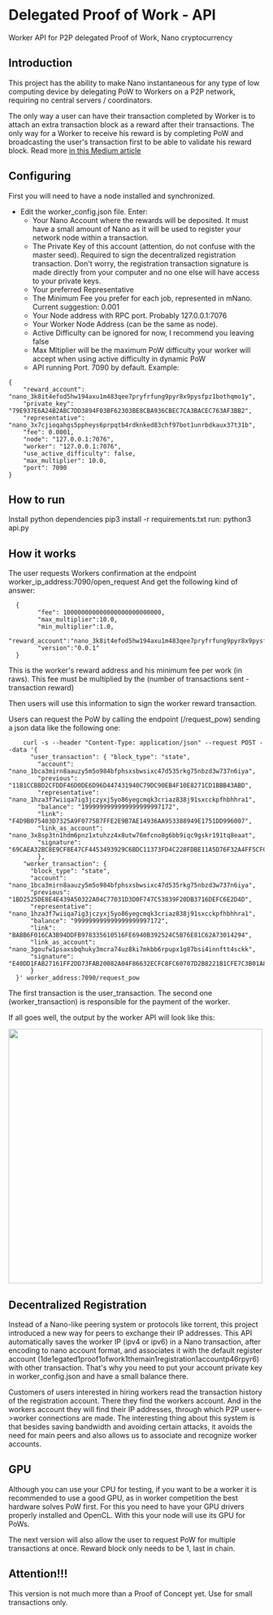 # Delegated Proof of Work - API
Worker API for P2P delegated Proof of Work, Nano cryptocurrency

## Introduction

This project has the ability to make Nano instantaneous for any type of low computing device by delegating PoW to Workers on a P2P network, requiring no central servers / coordinators.

The only way a user can have their transaction completed by Worker is to attach an extra transaction block as a reward after their transactions. The only way for a Worker to receive his reward is by completing PoW and broadcasting the user's transaction first to be able to validate his reward block. Read more <a href="https://medium.com/@kaiquenunes/delegated-proof-of-work-d566870924d9">in this Medium article</a>

## Configuring
First you will need to have a node installed and synchronized.
- Edit the worker_config.json file. Enter:
	- Your Nano Account where the rewards will be deposited. It must have a small amount of Nano as it will be used to register your network node within a transaction.
	- The Private Key of this account (attention, do not confuse with the master seed). Required to sign the decentralized registration transaction. Don't worry, the registration transaction signature is made directly from your computer and no one else will have access to your private keys.
	- Your preferred Representative
	- The Minimum Fee you prefer for each job, represented in mNano. Current suggestion: 0.001
	- Your Node address with RPC port. Probably 127.0.0.1:7076
	- Your Worker Node Address (can be the same as node).
	- Active Difficulty can be ignored for now, I recommend you leaving false
	- Max Mltiplier will be the maximum PoW difficulty your worker will accept when using active difficulty in dynamic PoW
	- API running Port. 7090 by default.
	Example:

<p></p>


    {
    	"reward_account": "nano_3k8it4efod5hw194axu1m483qee7pryfrfung9pyr8x9pysfpz1bothqmo1y",
		"private_key": "79E937E6A24B2ABC7DD3894F03BF62303BE8CBA936CBEC7CA3BACEC763AF3BB2",
		"representative": "nano_3x7cjioqahgs5ppheys6prpqtb4rdknked83chf97bot1unrbdkaux37t31b",
 		"fee": 0.0001,
		"node": "127.0.0.1:7076",
		"worker": "127.0.0.1:7076",
		"use_active_difficulty": false,
		"max_multiplier": 10.0,
		"port": 7090
    }



## How to run

Install python dependencies
    pip3 install -r requirements.txt
run:
    python3 api.py


## How it works

The user requests Workers confirmation at the endpoint worker_ip_address:7090/open_request
And get the following kind of answer:

      {				 
      		"fee": 100000000000000000000000000,
      		"max_multiplier":10.0,
      		"min_multiplier":1.0,
      		"reward_account":"nano_3k8it4efod5hw194axu1m483qee7pryfrfung9pyr8x9pysfpz1bothqmo1y",
      		"version":"0.0.1"
      }


This is the worker's reward address and his minimum fee per work (in raws).
This fee must be multiplied by the (number of transactions sent - transaction reward)

Then users will use this information to sign the worker reward transaction.


Users can request the PoW by calling the endpoint (/request_pow) sending a json data like the following one:


        curl -s --header "Content-Type: application/json" --request POST --data '{
          "user_transaction": { "block_type": "state",
            "account": "nano_1bca3mirn8aauzy5m5o984bfphsxsbwsixc47d535rkg75nbzd3w737n6iya",
            "previous": "11B1CCBBD2CFDDF46D0DE6D96D447431940C79DC90EB4F10E8271CD1BBB43ABD",
            "representative": "nano_1hza3f7wiiqa7ig3jczyxj5yo86yegcmqk3criaz838j91sxcckpfhbhhra1",
            "balance": "1999999999999999999997172",
            "link": "F4D9B075403D7325A9F0775B7FFE2E9B7AE14936AA953388949E1751DD996007",
            "link_as_account": "nano_3x8sp3tn1hdm6pnz1xtuhzz4x8utw76mfcno8g6bb9iqc9gskr191tq8eaat",
            "signature": "69CAEA32BC8E9CF8E47CF4453493929C6BDC11373FD4C228FDBE11A5D76F32A4FF5CFC5D7AD33A67CF3AE9014434B39CDFE83BB9F5F2BF08F5ED0EFBC391870D"
            },
        "worker_transaction": {
          "block_type": "state",
          "account": "nano_1bca3mirn8aauzy5m5o984bfphsxsbwsixc47d535rkg75nbzd3w737n6iya",
          "previous": "1BD2525DE8E4E439A50322A04C77031D3D0F747C53839F20DB3716DEFC6E2D4D",
          "representative": "nano_1hza3f7wiiqa7ig3jczyxj5yo86yegcmqk3criaz838j91sxcckpfhbhhra1",
          "balance": "999999999999999999997172",
          "link": "BABB6F016CA3B94DDFB978335610516FE6940B392524C5B76E81C62A73014294",
          "link_as_account": "nano_3goufw1psaxsbqhuky3mcra74uz8ki7mkbb6rpupx1g87bsi4innftt4sckk",
          "signature": "E40DD1FAB27161FF2DD73FAB20082A04F86632ECFC8FC60707D2B8221B1CFE7C3B01A8D718AC04C3F6F5EC764C8EBD9905CC756FE2DB381D81A0AC7D2A974D00"
          }
      }' worker_address:7090/request_pow



The first transaction is the user_transaction. The second one (worker_transaction) is responsible for the payment of the worker.


If all goes well, the output by the worker API will look like this:

<img src="https://pbs.twimg.com/media/EH4rnUFW4AAncYq?format=jpg&name=medium" width="500px" />

## Decentralized Registration
Instead of a Nano-like peering system or protocols like torrent, this project introduced a new way for peers to exchange their IP addresses.
This API automatically saves the worker IP (ipv4 or ipv6) in a Nano transaction, after encoding to nano account format, and associates it with the default register account (1de1egated1proof1ofwork1themain1registration1accountp46rpyr6) with other transaction.
That's why you need to put your account private key in worker_config.json and have a small balance there.


Customers of users interested in hiring workers read the transaction history of the registration account. There they find the workers account. And in the workers account they will find their IP addresses, through which P2P user<->worker connections are made. The interesting thing about this system is that besides saving bandwidth and avoiding certain attacks, it avoids the need for main peers and also allows us to associate and recognize worker accounts.


## GPU
Although you can use your CPU for testing, if you want to be a worker it is recommended to use a good GPU, as in worker competition the best hardware solves PoW first.
For this you need to have your GPU drivers properly installed and OpenCL. With this your node will use its GPU for PoWs.


The next version will also allow the user to request PoW for multiple transactions at once. Reward block only needs to be 1, last in chain.

## Attention!!!
This version is not much more than a Proof of Concept yet. Use for small transactions only.
